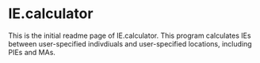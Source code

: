 # IE.calculator

This is the initial readme page of IE.calculator. This program calculates IEs between user-specified indivdiuals and user-specified locations, including PIEs and MAs.

